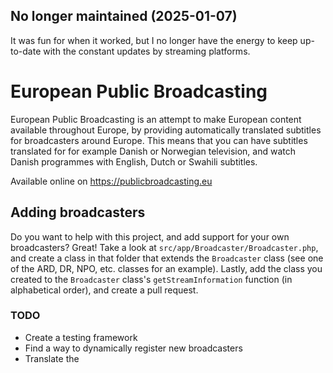 ## No longer maintained (2025-01-07)
It was fun for when it worked, but I no longer have the energy to keep up-to-date with the constant updates by streaming platforms.

# European Public Broadcasting

European Public Broadcasting is an attempt to make European content available throughout Europe, 
by providing automatically translated subtitles for broadcasters around Europe. 
This means that you can have subtitles translated for for example Danish or Norwegian television, 
and watch Danish programmes with English, Dutch or Swahili subtitles. 

Available online on https://publicbroadcasting.eu

## Adding broadcasters
Do you want to help with this project, and add support for your own broadcasters? Great!
Take a look at `src/app/Broadcaster/Broadcaster.php`, and create a class in that folder that extends
the `Broadcaster` class (see one of the ARD, DR, NPO, etc. classes for an example). 
Lastly, add the class you created to the `Broadcaster` class's `getStreamInformation` function (in alphabetical order),
and create a pull request.

### TODO
* Create a testing framework
* Find a way to dynamically register new broadcasters
* Translate the 
